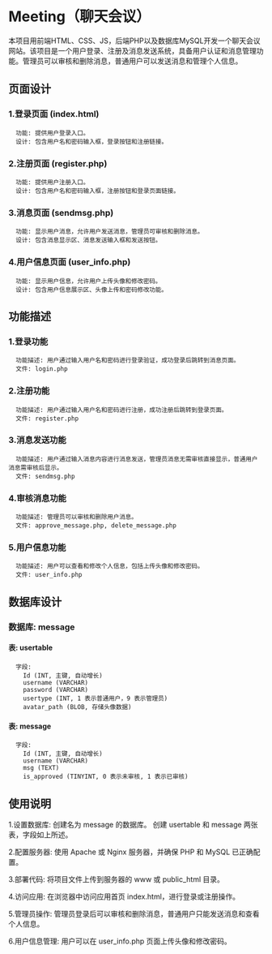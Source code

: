 # Meeting（聊天会议）
本项目用前端HTML、CSS、JS，后端PHP以及数据库MySQL开发一个聊天会议网站。该项目是一个用户登录、注册及消息发送系统，具备用户认证和消息管理功能。管理员可以审核和删除消息，普通用户可以发送消息和管理个人信息。
## 页面设计
### 1.登录页面 (index.html)
      功能: 提供用户登录入口。
      设计: 包含用户名和密码输入框，登录按钮和注册链接。
### 2.注册页面 (register.php)
      功能: 提供用户注册入口。
      设计: 包含用户名和密码输入框，注册按钮和登录页面链接。
### 3.消息页面 (sendmsg.php)
      功能: 显示用户消息，允许用户发送消息，管理员可审核和删除消息。
      设计: 包含消息显示区、消息发送输入框和发送按钮。
### 4.用户信息页面 (user_info.php)
      功能: 显示用户信息，允许用户上传头像和修改密码。
      设计: 包含用户信息展示区、头像上传和密码修改功能。
## 功能描述
### 1.登录功能
      功能描述: 用户通过输入用户名和密码进行登录验证，成功登录后跳转到消息页面。
      文件: login.php
### 2.注册功能
      功能描述: 用户通过输入用户名和密码进行注册，成功注册后跳转到登录页面。
      文件: register.php
### 3.消息发送功能
      功能描述: 用户通过输入消息内容进行消息发送，管理员消息无需审核直接显示，普通用户消息需审核后显示。
      文件: sendmsg.php
### 4.审核消息功能
      功能描述: 管理员可以审核和删除用户消息。
      文件: approve_message.php, delete_message.php
### 5.用户信息功能
      功能描述: 用户可以查看和修改个人信息，包括上传头像和修改密码。
      文件: user_info.php
## 数据库设计
### 数据库: message
#### 表: usertable 
      字段:
        Id (INT, 主键, 自动增长)
        username (VARCHAR)
        password (VARCHAR)
        usertype (INT, 1 表示普通用户，9 表示管理员)
        avatar_path (BLOB, 存储头像数据)
#### 表: message
      字段:
        Id (INT, 主键, 自动增长)
        username (VARCHAR)
        msg (TEXT)
        is_approved (TINYINT, 0 表示未审核, 1 表示已审核)
## 使用说明
1.设置数据库:
      创建名为 message 的数据库。
      创建 usertable 和 message 两张表，字段如上所述。

2.配置服务器:
      使用 Apache 或 Nginx 服务器，并确保 PHP 和 MySQL 已正确配置。

3.部署代码:
      将项目文件上传到服务器的 www 或 public_html 目录。

4.访问应用:
      在浏览器中访问应用首页 index.html，进行登录或注册操作。

5.管理员操作:
      管理员登录后可以审核和删除消息，普通用户只能发送消息和查看个人信息。

6.用户信息管理:
      用户可以在 user_info.php 页面上传头像和修改密码。
